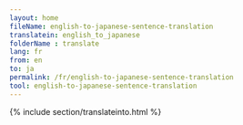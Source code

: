 ```yaml
---
layout: home
fileName: english-to-japanese-sentence-translation
translatein: english_to_japanese
folderName : translate
lang: fr
from: en
to: ja
permalink: /fr/english-to-japanese-sentence-translation
tool: english-to-japanese-sentence-translation
---
```

{% include section/translateinto.html %}